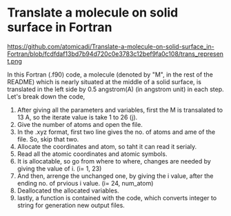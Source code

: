 # Translate a molecule on solid surface in Fortran

https://github.com/atomicadi/Translate-a-molecule-on-solid-surface_in-Fortran/blob/fcdfdaf13bd7b94d720c0e3783c12bef9fa0c108/trans_represent.png

In this Fortran (.f90) code, a molecule (denoted by "M", in the rest of the README) which is nearly situated at the middle of a solid surface, is translated in the left side by 0.5 angstrom(A) (in angstrom unit) in each step.\
Let's break down the code,
1. After giving all the parameters and variables, first the M is transalated to 13 A, so the iterate value is take 1 to 26 (j).
2. Give the number of atoms and open the file.
3. In the .xyz format, first two line gives the no. of atoms and ame of the file. So, skip that two.
4. Allocate the coordinates and atom, so taht it can read it serialy.
5. Read all the atomic coordinates and atomic symbols.
6. It is allocatable, so go from where to where, changes are needed by giving the value of i. (i= 1, 23)
7. And then, arrenge the unchanged one, by giving the i value, after the ending no. of prvious i value. (i= 24, num_atom)
8. Deallocated the allocated variables.
9. lastly, a function is contained with the code, which converts integer to string for generation new output files.

